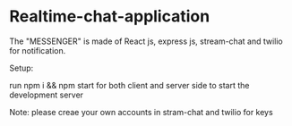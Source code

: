 # Realtime-chat-application

The "MESSENGER" is made of React js, express js, stream-chat and twilio for notification.

Setup:

run npm i && npm start for both client and server side to start the development server

Note: please creae your own accounts in stram-chat and twilio for keys
